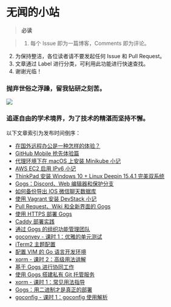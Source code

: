 # 无闻的小站

>**必读** 

>1. 每个 Issue 即为一篇博客，Comments 即为评论。
2. 为保持整洁，各位读者请不要发起任何 Issue 和 Pull Request。
3. 文章通过 Label 进行分类，可利用此功能进行快速查找。
4. 谢谢光临！

### 抛弃世俗之浮躁，留我钻研之刻苦。

![](https://github.com/unknwon/building-web-applications-in-go/blob/master/images/qrcode.jpg)

### 追逐自由的学术境界，为了技术的精湛而坚持不懈。

以下文章索引为发布时间倒序：

- [在国外远程办公是一种怎样的体验？](https://github.com/unknwon/wuwen.org/issues/22)
- [GitHub Mobile 抢先体验篇](https://github.com/unknwon/wuwen.org/issues/21)
- [代理环境下在 macOS 上安装 Minikube 小记](https://github.com/unknwon/wuwen.org/issues/20)
- [AWS EC2 启用 IPv6 小记](https://github.com/unknwon/wuwen.org/issues/19)
- [ThinkPad 安装 Windows 10 + Linux Deepin 15.4.1 完美双系统](https://github.com/unknwon/wuwen.org/issues/18)
- [Gogs：Discord、Web 编辑器和保护分支](https://github.com/unknwon/wuwen.org/issues/17)
- [如何备份导出 IOS 微信聊天数据库](https://github.com/unknwon/wuwen.org/issues/15)
- [使用 Vagrant 安装 DevStack 小记](https://github.com/unknwon/wuwen.org/issues/14)
- [Pull Request、Wiki 和全新界面的 Gogs](https://github.com/unknwon/wuwen.org/issues/13)
- [使用 HTTPS 部署 Gogs](https://github.com/unknwon/wuwen.org/issues/12)
- [Caddy 部署实践](https://github.com/unknwon/wuwen.org/issues/11)
- [通过 Gogs 的组织功能管理团队](https://github.com/unknwon/wuwen.org/issues/10)
- [goconvey - 课时 1：优雅的单元测试](https://github.com/unknwon/wuwen.org/issues/9)
- [iTerm2 主题配置](https://github.com/unknwon/wuwen.org/issues/8)
- [配置 VIM 的 Go 语言开发环境](https://github.com/unknwon/wuwen.org/issues/7)
- [xorm - 课时 2：高级用法讲解](https://github.com/unknwon/wuwen.org/issues/6)
- [基于 Gogs 进行协同工作](https://github.com/unknwon/wuwen.org/issues/5)
- [使用 Gogs 搭建私有 Git 托管服务](https://github.com/unknwon/wuwen.org/issues/4)
- [xorm - 课时 1：常见用法指导](https://github.com/unknwon/wuwen.org/issues/3)
- [Gogs：用二进制才是真正的部署](https://github.com/unknwon/wuwen.org/issues/2)
- [goconfig - 课时 1：goconfig 使用解析](https://github.com/unknwon/wuwen.org/issues/1)
